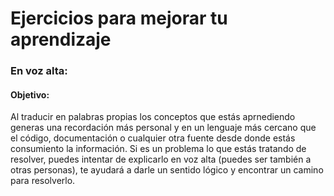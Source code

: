 # Ejercicios para mejorar tu aprendizaje

### En voz alta: 
#### Objetivo: 
Al traducir en palabras propias los conceptos que estás aprnediendo generas una recordación más personal y en un lenguaje más cercano que el código, documentación o cualquier otra fuente desde donde estás consumiento la información.
Si es un problema lo que estás tratando de resolver, puedes intentar de explicarlo en voz alta (puedes ser también a otras personas), te ayudará a darle un sentido lógico y encontrar un camino para resolverlo.
